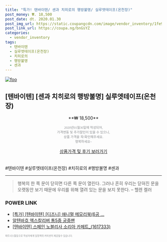 ```yaml
--- 
title: "특가! 텐바이텐/ 센과 치히로의 행방불명/ 실루엣테이프(온천장)" 
post_money: ₩. 18,500 
post_date: dt. 2020.01.30 
post_img_url: https://static.coupangcdn.com/image/vendor_inventory/1fe9/665f0ed9dc3cbfb14d100cf0e9a7696aac4018878bf03e08c8ea1ba26256.jpg 
post_link_url: https://coupa.ng/bnGsYZ 
categories: 
  - vendor_inventory 
tags: 
  - 텐바이텐 
  - 실루엣테이프(온천장) 
  - 치히로의 
  - 행방불명 
  - 센과 
--- 
```

[![foo](https://static.coupangcdn.com/image/vendor_inventory/1fe9/665f0ed9dc3cbfb14d100cf0e9a7696aac4018878bf03e08c8ea1ba26256.jpg)](https://coupa.ng/bnGsYZ) 

## [텐바이텐] [센과 치히로의 행방불명] 실루엣테이프(온천장) 
<p style="text-align: center;">**₩ 18,500**</p> 
<p style="text-align: center;"><span style="color: #898c8f; font-family: Georgia,Times,serif; font-size: 0.75em;">2020년01월30일에 작성되어, <br>가격변동 및 추가할인이 있을 수 있으니,<br> 상품 가격을 꼭!확인해주세요.<br>행복하세요~</span> 
</p>	 
<div markdown="0" style="text-align: center;"><a href="https://coupa.ng/bnGsYZ" class="btn btn--success">상품가격 및 후기 보러가기</a></div> 
<br><br> 
  #텐바이텐 #실루엣테이프(온천장) #치히로의 #행방불명 #센과 
<hr> 

> 행복의 한 쪽 문이 닫히면 다른 쪽 문이 열린다. 그러나 흔히 우리는 닫혀진 문을 오랫동안 보기 때문에 우리를 위해 열려 있는 문을 보지 못한다. – 헬렌 켈러 


### POWER LINK

* <a href="https://blog.naver.com/an0733/221787193147" target="_blank">[특가] [텐바이텐] [디즈니] 애니멀 메모리북(6공 ...</a>
* <a href="https://blog.naver.com/fasyy4321/221785827993" target="_blank">알텐바흐 엑스칼리버 통5중 궁중팬</a>
* <a href="https://blog.naver.com/fasyy4321/221790103855" target="_blank">[텐바이텐] 스페인 노블리사 소리아 카페트_(1617333)</a>

<span style="color: #898c8f; font-family: Georgia,Times,serif; font-size: 0.55em;">파트너스활동으로 작성자에게 일정액의 커미션이 제공될수 있습니다.</span> 
